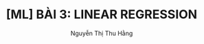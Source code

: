 ---
layout: post
title: "[ML] BÀI 3: LINEAR REGRESSION "
categories: machine_learning
author:
- Nguyễn Thị Thu Hằng
---